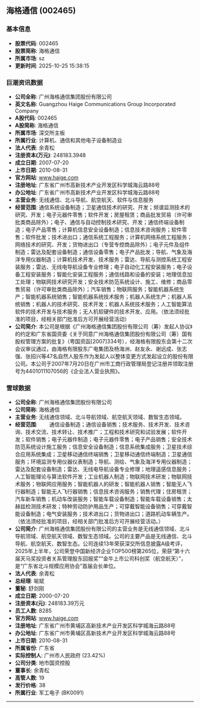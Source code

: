 ## 海格通信 (002465)

### 基本信息

- **股票代码**: 002465
- **股票简称**: 海格通信
- **所属市场**: sz
- **更新时间**: 2025-10-25 15:38:15

### 巨潮资讯数据

- **公司全称**: 广州海格通信集团股份有限公司
- **英文名称**: Guangzhou Haige Communications Group Incorporated Company
- **A股代码**: 002465
- **A股简称**: 海格通信
- **所属市场**: 深交所主板
- **所属行业**: 计算机、通信和其他电子设备制造业
- **法人代表**: 余青松
- **注册资本(万元)**: 248183.3948
- **成立日期**: 2007-07-20
- **上市日期**: 2010-08-31
- **官方网站**: www.haige.com
- **注册地址**: 广东省广州市高新技术产业开发区科学城海云路88号
- **办公地址**: 广东省广州市高新技术产业开发区科学城海云路88号
- **主营业务**: 无线通信、北斗导航、航空航天、软件与信息服务
- **经营范围**: 通信系统设备制造；卫星通信技术的研究、开发；频谱监测技术的研究、开发；电子元器件零售；软件开发；房屋租赁；商品批发贸易（许可审批类商品除外）；电子、通信与自动控制技术研究、开发；通信终端设备制造；电子产品零售；计算机信息安全设备制造；信息技术咨询服务；软件零售；软件批发；技术进出口；通信系统工程服务；计算机网络系统工程服务；网络技术的研究、开发；货物进出口（专营专控商品除外）；电子元件及组件制造；雷达及配套设备制造；通信设备零售；电子产品批发；导航、气象及海洋专用仪器制造；计算机技术开发、技术服务；雷达、导航与测控系统工程安装服务；雷达、无线电导航设备专业修理；电子自动化工程安装服务；电子设备工程安装服务；智能化安装工程服务；通信线路和设备的安装；地理信息加工处理；物联网技术研究开发；安全技术防范系统设计、施工、维修；商品零售贸易（许可审批类商品除外）；汽车销售；物联网服务；智能机器系统生产；智能机器系统销售；智能机器系统技术服务；机器人系统生产；机器人系统销售；机器人的技术研究、技术开发；机器人系统技术服务；人工智能算法软件的技术开发与技术服务；无人机软硬件的技术开发、应用。（依法须经批准的项目，经相关部门批准后方可开展经营活动）
- **公司简介**: 本公司是根据《广州海格通信集团股份有限公司（筹）发起人协议》的约定和广东省国资委《关于同意广州海格通信集团股份有限公司（筹）国有股权管理方案的批复》（粤国资函[2007]334号），经海格有限股东会第十二次会议审议通过，由海格有限股东广电集团及杨海洲、赵友永、谢远成、张志强、张招兴等47名自然人股东作为发起人以整体变更方式发起设立的股份有限公司。本公司于2007年7月20日在广州市工商行政管理局登记注册并领取注册号为4401011107056的《企业法人营业执照》。

### 雪球数据

- **公司全称**: 广州海格通信集团股份有限公司
- **公司简称**: 海格通信
- **主营业务**: 无线通信领域、北斗导航领域、航空航天领域、数智生态领域。
- **经营范围**: 　　通信设备制造；通信设备销售；技术服务、技术开发、技术咨询、技术交流、技术转让、技术推广；工程和技术研究和试验发展；软件开发；软件销售；电子元器件制造；电子元器件零售；电子产品销售；安全技术防范系统设计施工服务；信息安全设备制造；信息系统集成服务；卫星技术综合应用系统集成；卫星移动通信终端销售；卫星移动通信终端制造；卫星通信服务；环境监测专用仪器仪表制造；导航、测绘、气象及海洋专用仪器制造；雷达及配套设备制造；雷达、无线电导航设备专业修理；地理遥感信息服务；人工智能理论与算法软件开发；工业机器人制造；物联网技术研发；物联网技术服务；物联网应用服务；智能机器人的研发；智能机器人销售；智能无人飞行器制造；智能无人飞行器销售；信息技术咨询服务；销售代理；住房租赁；汽车新车销售；机动车改装服务；智能车载设备制造；智能车载设备销售；太赫兹检测技术研发；特种劳动防护用品生产；可穿戴智能设备销售；可穿戴智能设备制造；电气安装服务；技术进出口；货物进出口；道路机动车辆生产。（依法须经批准的项目，经相关部门批准后方可开展经营活动。）
- **公司简介**: 广州海格通信集团股份有限公司的主营业务是无线通信领域、北斗导航领域、航空航天领域、数智生态领域。公司的主要产品是无线通信、北斗导航、航空航天、数智生态。公司连续13年荣获深交所信息披露A级考评，2025年上半年，公司荣登中国新经济企业TOP500榜第265位，荣获“第十六届天马奖投资者关系管理股东回报奖”“金牛上市公司科创奖（航空航天）”，是“广东省北斗规模应用协会”首届会长单位。
- **法人代表**: 余青松
- **总经理**: 喻斌
- **董秘**: 舒剑刚
- **成立日期**: 2000-07-20
- **注册资本(元)**: 248183.39万元
- **员工人数**: 8285
- **官方网站**: www.haige.com
- **注册地址**: 广东省广州市黄埔区高新技术产业开发区科学城海云路88号
- **办公地址**: 广东省广州市黄埔区高新技术产业开发区科学城海云路88号
- **上市日期**: 2010-08-31
- **所属省份**: 广东省
- **实际控制人**: 广州市人民政府 (23.42%)
- **公司分类**: 地市国资控股
- **董事长**: 余青松
- **高管人数**: 19
- **发行价格**: 38
- **所属行业**: 军工电子 (BK0091)

---
